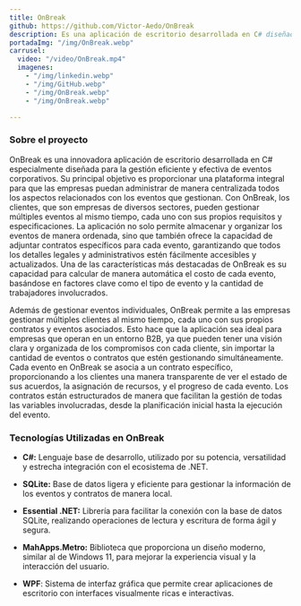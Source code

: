 ```yaml
---
title: OnBreak
github: https://github.com/Victor-Aedo/OnBreak
description: Es una aplicación de escritorio desarrollada en C# diseñada para la gestión de eventos corporativos. Adjuntar contratos específicos para cada evento, además de calcular automáticamente el precio de cada evento según los requisitos del cliente, facilitando una administración completa y organizada de sus relaciones comerciales y compromisos
portadaImg: "/img/OnBreak.webp"
carrusel:
  video: "/video/OnBreak.mp4"
  imagenes:
    - "/img/linkedin.webp"
    - "/img/GitHub.webp"
    - "/img/OnBreak.webp"
    - "/img/OnBreak.webp"

---
```


### **Sobre el proyecto**

OnBreak es una innovadora aplicación de escritorio desarrollada en C# especialmente diseñada para la gestión eficiente y efectiva de eventos corporativos. Su principal objetivo es proporcionar una plataforma integral para que las empresas puedan administrar de manera centralizada todos los aspectos relacionados con los eventos que gestionan. Con OnBreak, los clientes, que son empresas de diversos sectores, pueden gestionar múltiples eventos al mismo tiempo, cada uno con sus propios requisitos y especificaciones. La aplicación no solo permite almacenar y organizar los eventos de manera ordenada, sino que también ofrece la capacidad de adjuntar contratos específicos para cada evento, garantizando que todos los detalles legales y administrativos estén fácilmente accesibles y actualizados. Una de las características más destacadas de OnBreak es su capacidad para calcular de manera automática el costo de cada evento, basándose en factores clave como el tipo de evento y la cantidad de trabajadores involucrados.


Además de gestionar eventos individuales, OnBreak permite a las empresas gestionar múltiples clientes al mismo tiempo, cada uno con sus propios contratos y eventos asociados. Esto hace que la aplicación sea ideal para empresas que operan en un entorno B2B, ya que pueden tener una visión clara y organizada de los compromisos con cada cliente, sin importar la cantidad de eventos o contratos que estén gestionando simultáneamente. Cada evento en OnBreak se asocia a un contrato específico, proporcionando a los clientes una manera transparente de ver el estado de sus acuerdos, la asignación de recursos, y el progreso de cada evento. Los contratos están estructurados de manera que facilitan la gestión de todas las variables involucradas, desde la planificación inicial hasta la ejecución del evento.



### **Tecnologías Utilizadas en OnBreak**

- **C#:** Lenguaje base de desarrollo, utilizado por su potencia, versatilidad y estrecha integración con el ecosistema de .NET.

- **SQLite:** Base de datos ligera y eficiente para gestionar la información de los eventos y contratos de manera local.

- **Essential .NET:** Librería para facilitar la conexión con la base de datos SQLite, realizando operaciones de lectura y escritura de forma ágil y segura.

- **MahApps.Metro:** Biblioteca que proporciona un diseño moderno, similar al de Windows 11, para mejorar la experiencia visual y la interacción del usuario.

- **WPF**: Sistema de interfaz gráfica que permite crear aplicaciones de escritorio con interfaces visualmente ricas e interactivas.